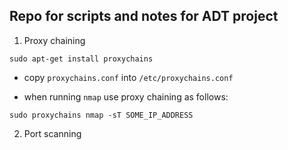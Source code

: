 ## Repo for scripts and notes for ADT project

1. Proxy chaining

    
  ```
  sudo apt-get install proxychains
  ```
 
  - copy `proxychains.conf` into `/etc/proxychains.conf`

  - when running `nmap` use proxy chaining as follows:
    
  ```
  sudo proxychains nmap -sT SOME_IP_ADDRESS
  ```

2. Port scanning
  
  


